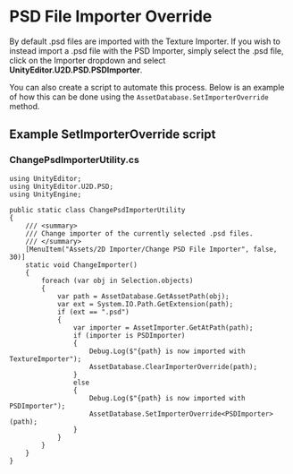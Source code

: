 # PSD File Importer Override

By default .psd files are imported with the Texture Importer. If you wish to instead import a .psd file with the PSD Importer, simply select the .psd file, click on the Importer dropdown and select **UnityEditor.U2D.PSD.PSDImporter**.

You can also create a script to automate this process. Below is an example of how this can be done using the `AssetDatabase.SetImporterOverride` method.

## Example SetImporterOverride script
### ChangePsdImporterUtility.cs
```
using UnityEditor;
using UnityEditor.U2D.PSD;
using UnityEngine;

public static class ChangePsdImporterUtility
{
    /// <summary>
    /// Change importer of the currently selected .psd files.
    /// </summary>
    [MenuItem("Assets/2D Importer/Change PSD File Importer", false, 30)]
    static void ChangeImporter()
    {
        foreach (var obj in Selection.objects)
        {
            var path = AssetDatabase.GetAssetPath(obj);
            var ext = System.IO.Path.GetExtension(path);
            if (ext == ".psd")
            {
                var importer = AssetImporter.GetAtPath(path);
                if (importer is PSDImporter)
                {
                    Debug.Log($"{path} is now imported with TextureImporter");
                    AssetDatabase.ClearImporterOverride(path);
                }
                else
                {
                    Debug.Log($"{path} is now imported with PSDImporter");
                    AssetDatabase.SetImporterOverride<PSDImporter>(path);
                }
            }
        }
    }
}
```